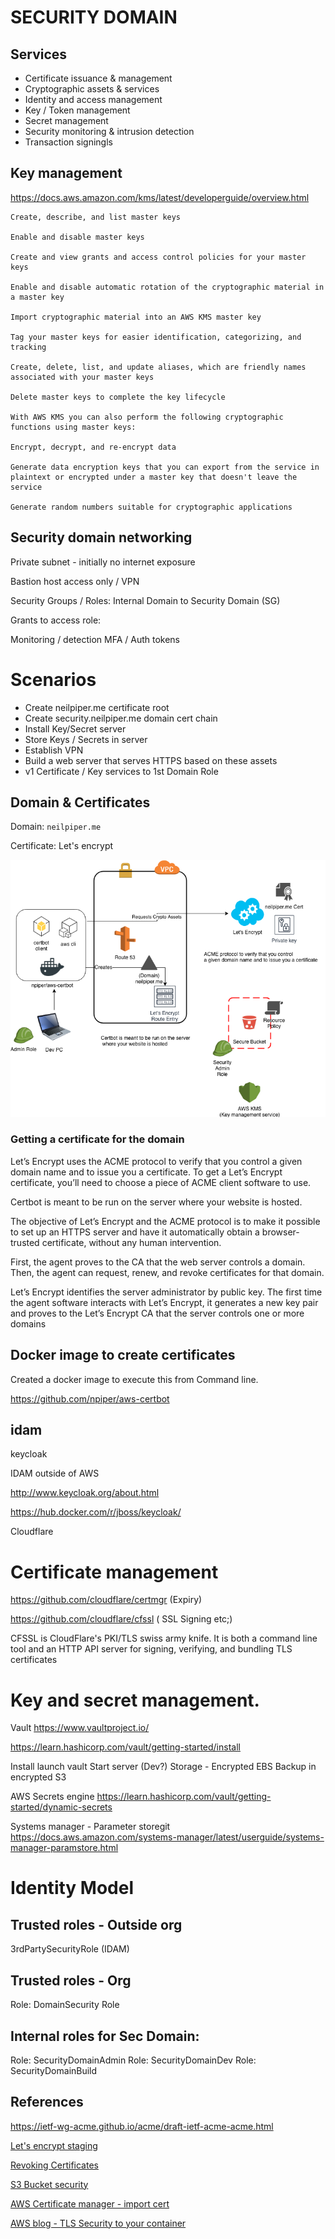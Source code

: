 # SECURITY DOMAIN

## Services

 * Certificate issuance & management
 * Cryptographic assets & services
 * Identity and access management
 * Key / Token management
 * Secret management
 * Security monitoring & intrusion detection
 * Transaction signingls

## Key management

https://docs.aws.amazon.com/kms/latest/developerguide/overview.html

```
Create, describe, and list master keys

Enable and disable master keys

Create and view grants and access control policies for your master keys

Enable and disable automatic rotation of the cryptographic material in a master key

Import cryptographic material into an AWS KMS master key

Tag your master keys for easier identification, categorizing, and tracking

Create, delete, list, and update aliases, which are friendly names associated with your master keys

Delete master keys to complete the key lifecycle

With AWS KMS you can also perform the following cryptographic functions using master keys:

Encrypt, decrypt, and re-encrypt data

Generate data encryption keys that you can export from the service in plaintext or encrypted under a master key that doesn't leave the service

Generate random numbers suitable for cryptographic applications
```

## Security domain networking

Private subnet - initially no internet exposure

Bastion host access only / VPN

Security Groups / Roles:
Internal Domain to Security Domain (SG)

Grants to access role:

Monitoring / detection
MFA / Auth tokens

# Scenarios

 * Create neilpiper.me certificate root
 * Create security.neilpiper.me domain cert chain
 * Install Key/Secret server
 * Store Keys / Secrets in server
 * Establish VPN
 * Build a web server that serves HTTPS based on these assets
 * v1 Certificate / Key services to 1st Domain Role

## Domain & Certificates

Domain: `neilpiper.me`

Certificate:   Let's encrypt

![Deploy diagram](SecOps-Certificates.png)

### Getting a certificate for the domain

Let’s Encrypt uses the ACME protocol to verify that you control a given domain name and to issue you a certificate. To get a Let’s Encrypt certificate, you’ll need to choose a piece of ACME client software to use.

Certbot is meant to be run on the server where your website is hosted.

The objective of Let’s Encrypt and the ACME protocol is to make it possible to set up an HTTPS server and have it automatically obtain a browser-trusted certificate, without any human intervention.

First, the agent proves to the CA that the web server controls a domain. Then, the agent can request, renew, and revoke certificates for that domain.

Let’s Encrypt identifies the server administrator by public key. The first time the agent software interacts with Let’s Encrypt, it generates a new key pair and proves to the Let’s Encrypt CA that the server controls one or more domains

## Docker image to create certificates

Created a docker image to execute this from Command line.

https://github.com/npiper/aws-certbot

## idam

keycloak

IDAM outside of AWS

http://www.keycloak.org/about.html

https://hub.docker.com/r/jboss/keycloak/  

Cloudflare

# Certificate management
https://github.com/cloudflare/certmgr (Expiry)


https://github.com/cloudflare/cfssl ( SSL Signing etc;)

CFSSL is CloudFlare's PKI/TLS swiss army knife. It is both a command line tool and an HTTP API server for signing, verifying, and bundling TLS certificates

# Key and secret management.

Vault
https://www.vaultproject.io/

https://learn.hashicorp.com/vault/getting-started/install

Install launch vault
Start server (Dev?)
Storage - Encrypted EBS
Backup in encrypted S3

AWS Secrets engine
https://learn.hashicorp.com/vault/getting-started/dynamic-secrets

Systems manager - Parameter storegit
https://docs.aws.amazon.com/systems-manager/latest/userguide/systems-manager-paramstore.html

# Identity Model

## Trusted roles - Outside org

3rdPartySecurityRole (IDAM)


## Trusted roles - Org

Role: DomainSecurity Role

## Internal roles for Sec Domain:

Role: SecurityDomainAdmin
Role: SecurityDomainDev
Role: SecurityDomainBuild


## References

https://ietf-wg-acme.github.io/acme/draft-ietf-acme-acme.html

[Let's encrypt staging](https://letsencrypt.org/docs/staging-environment/)

[Revoking Certificates](https://letsencrypt.org/docs/revoking/)

[S3 Bucket security](https://aws.amazon.com/blogs/security/how-to-use-bucket-policies-and-apply-defense-in-depth-to-help-secure-your-amazon-s3-data/)

[AWS Certificate manager - import cert](https://docs.aws.amazon.com/acm/latest/userguide/import-certificate-api-cli.html)


[AWS blog - TLS Security to your container](https://aws.amazon.com/blogs/compute/maintaining-transport-layer-security-all-the-way-to-your-container-part-2-using-aws-certificate-manager-private-certificate-authority/)
